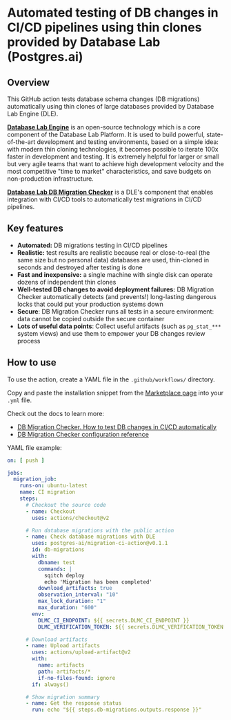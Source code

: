 # Automated testing of DB changes in CI/CD pipelines using thin clones provided by Database Lab (Postgres.ai)



## Overview
This GitHub action tests database schema changes (DB migrations) automatically using thin clones of large databases provided by Database Lab Engine (DLE).

[**Database Lab Engine**](https://postgres.ai/docs/database-lab) is an open-source technology which is a core component of the Database Lab Platform. It is used to build powerful, state-of-the-art development and testing environments, based on a simple idea: with modern thin cloning technologies, it becomes possible to iterate 100x faster in development and testing. It is extremely helpful for larger or small but very agile teams that want to achieve high development velocity and the most competitive "time to market" characteristics, and save budgets on non-production infrastructure.

[**Database Lab DB Migration Checker**](https://postgres.ai/docs/db-migration-checker) is a DLE's component that enables integration with CI/CD tools to automatically test migrations in CI/CD pipelines.

## Key features
- **Automated:** DB migrations testing in CI/CD pipelines
- **Realistic:** test results are realistic because real or close-to-real (the same size but no personal data) databases are used, thin-cloned in seconds and destroyed after testing is done
- **Fast and inexpensive:** a single machine with single disk can operate dozens of independent thin clones
- **Well-tested DB changes to avoid deployment failures:** DB Migration Checker automatically detects (and prevents!) long-lasting dangerous locks that could put your production systems down
- **Secure**: DB Migration Checker runs all tests in a secure environment: data cannot be copied outside the secure container
- **Lots of useful data points**: Collect useful artifacts (such as `pg_stat_***` system views) and use them to empower your DB changes review process

## How to use
To use the action, create a YAML file in the `.github/workflows/` directory.

Copy and paste the installation snippet from the [Marketplace page](https://github.com/marketplace/actions/database-lab-migration-checker) into your `.yml` file.

Check out the docs to learn more:
- [DB Migration Checker. How to test DB changes in CI/CD automatically](https://postgres.ai/docs/db-migration-checker)
- [DB Migration Checker configuration reference](https://postgres.ai/docs/reference-guides/db-migration-checker-configuration-reference)

YAML file example:
```yaml
on: [ push ]

jobs:
  migration_job:
    runs-on: ubuntu-latest
    name: CI migration
    steps:
      # Checkout the source code
      - name: Checkout
        uses: actions/checkout@v2

      # Run database migrations with the public action
      - name: Check database migrations with DLE
        uses: postgres-ai/migration-ci-action@v0.1.1
        id: db-migrations
        with:
          dbname: test
          commands: |
            sqitch deploy
            echo 'Migration has been completed'
          download_artifacts: true
          observation_interval: "10"
          max_lock_duration: "1"
          max_duration: "600"
        env:
          DLMC_CI_ENDPOINT: ${{ secrets.DLMC_CI_ENDPOINT }}
          DLMC_VERIFICATION_TOKEN: ${{ secrets.DLMC_VERIFICATION_TOKEN }}

      # Download artifacts
      - name: Upload artifacts
        uses: actions/upload-artifact@v2
        with:
          name: artifacts
          path: artifacts/*
          if-no-files-found: ignore
        if: always()

      # Show migration summary
      - name: Get the response status
        run: echo "${{ steps.db-migrations.outputs.response }}"
```
